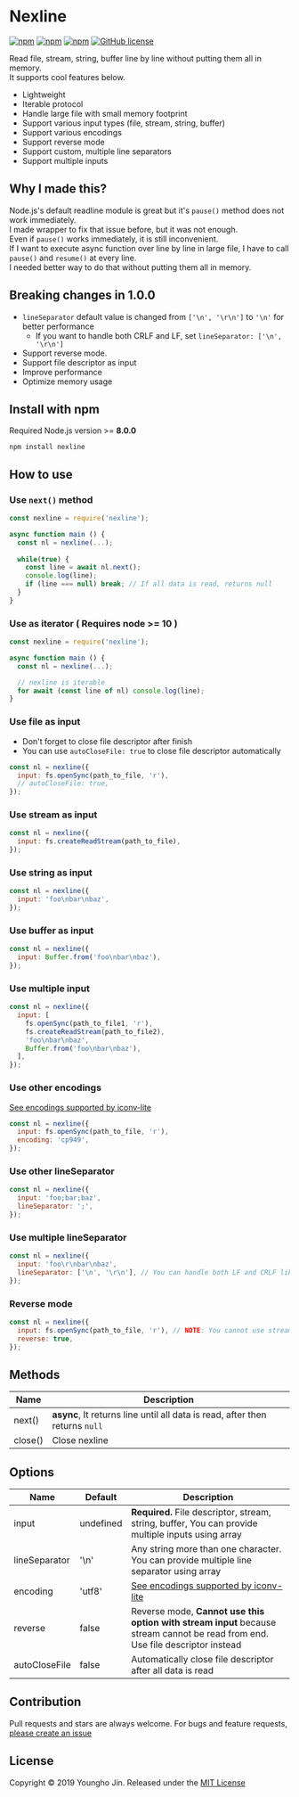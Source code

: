# Nexline
[![npm](https://img.shields.io/npm/v/nexline.svg)](https://www.npmjs.com/package/nexline)
[![npm](https://img.shields.io/node/v/nexline.svg)](https://www.npmjs.com/package/nexline)
[![npm](https://img.shields.io/npm/dt/nexline.svg)](https://www.npmjs.com/package/nexline)
[![GitHub license](https://img.shields.io/github/license/sharpart555/nexline.svg)](https://github.com/sharpart555/nexline/blob/master/LICENSE)



Read file, stream, string, buffer line by line without putting them all in memory.\
It supports cool features below.

* Lightweight
* Iterable protocol
* Handle large file with small memory footprint
* Support various input types (file, stream, string, buffer)
* Support various encodings
* Support reverse mode
* Support custom, multiple line separators
* Support multiple inputs

## Why I made this?
Node.js's default readline module is great but it's `pause()` method does not work immediately.\
I made wrapper to fix that issue before, but it was not enough.\
Even if `pause()` works immediately, it is still inconvenient.\
If I want to execute async function over line by line in large file, I have to call `pause()` and `resume()` at every line.\
I needed better way to do that without putting them all in memory.

## Breaking changes in 1.0.0
* `lineSeparator` default value is changed from `['\n', '\r\n']` to `'\n'` for better performance
  * If you want to handle both CRLF and LF, set `lineSeparator: ['\n', '\r\n']`
* Support reverse mode.
* Support file descriptor as input
* Improve performance
* Optimize memory usage

## Install with npm
Required Node.js version >= **8.0.0**
```
npm install nexline
```
 
## How to use
### Use `next()` method
```js
const nexline = require('nexline');

async function main () {
  const nl = nexline(...);
  
  while(true) {
    const line = await nl.next();
    console.log(line);
    if (line === null) break; // If all data is read, returns null
  }
}
```

### Use as iterator ( Requires node >= 10 )
```js
const nexline = require('nexline');

async function main () {
  const nl = nexline(...);

  // nexline is iterable
  for await (const line of nl) console.log(line);
}
```

### Use file as input
* Don't forget to close file descriptor after finish
* You can use `autoCloseFile: true` to close file descriptor automatically
```js
const nl = nexline({
  input: fs.openSync(path_to_file, 'r'),
  // autoCloseFile: true,
});
```

### Use stream as input
```js
const nl = nexline({
  input: fs.createReadStream(path_to_file),
});
```

### Use string as input
```js
const nl = nexline({
  input: 'foo\nbar\nbaz',
});
```

### Use buffer as input
```js
const nl = nexline({
  input: Buffer.from('foo\nbar\nbaz'),
});
```

### Use multiple input
```js
const nl = nexline({
  input: [
    fs.openSync(path_to_file1, 'r'),
    fs.createReadStream(path_to_file2),
    'foo\nbar\nbaz',
    Buffer.from('foo\nbar\nbaz'),
  ],
});
```

### Use other encodings
[See encodings supported by iconv-lite](https://github.com/ashtuchkin/iconv-lite/wiki/Supported-Encodings)
```js
const nl = nexline({
  input: fs.openSync(path_to_file, 'r'), 
  encoding: 'cp949',
});
```

### Use other lineSeparator
```js
const nl = nexline({
  input: 'foo;bar;baz', 
  lineSeparator: ';',
});
```

### Use multiple lineSeparator
```js
const nl = nexline({
  input: 'foo\r\nbar\nbaz', 
  lineSeparator: ['\n', '\r\n'], // You can handle both LF and CRLF like this.
});
```

### Reverse mode
```js
const nl = nexline({
  input: fs.openSync(path_to_file, 'r'), // NOTE: You cannot use stream in reverse mode. 
  reverse: true, 
});
```

## Methods
| Name          |  Description    |
| ------------- | --------------- |
| next()        | **async**, It returns line until all data is read, after then returns `null`  |
| close()        | Close nexline |

## Options
| Name          | Default                     |  Description    |
| ------------- | --------------------------- | --------------- |
| input         | undefined                   | **Required.** File descriptor, stream, string, buffer, You can provide multiple inputs using array |
| lineSeparator | '\n'                         | Any string more than one character. You can provide multiple line separator using array |
| encoding      | 'utf8'                      | [See encodings supported by iconv-lite](https://github.com/ashtuchkin/iconv-lite/wiki/Supported-Encodings) |
| reverse       | false                       | Reverse mode, **Cannot use this option with stream input** because stream cannot be read from end. Use file descriptor instead |
| autoCloseFile | false                       | Automatically close file descriptor after all data is read |

## Contribution
Pull requests and stars are always welcome. For bugs and feature requests, [please create an issue](https://github.com/sharpart555/nexline/issues/new)

## License
Copyright &copy; 2019 Youngho Jin. Released under the [MIT License](https://github.com/sharpart555/nexline/blob/master/LICENSE)
